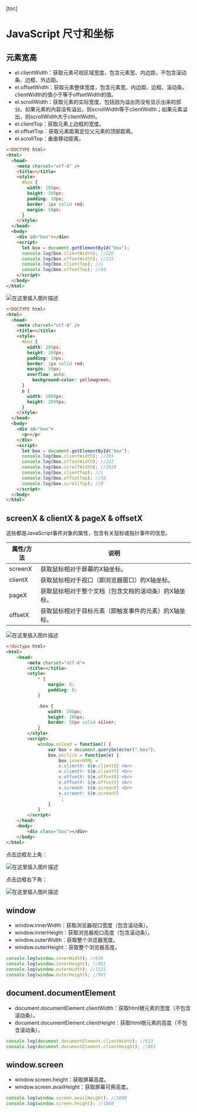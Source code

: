 [toc]

# JavaScript 尺寸和坐标

## 元素宽高

- el.clientWidth：获取元素可视区域宽度，包含元素宽、内边距，不包含滚动条、边框、外边距。
- el.offsetWidth：获取元素整体宽度，包含元素宽、内边距、边框、滚动条。clientWidth的值小于等于offsetWidth的值。
- el.scrollWidth：获取元素的实际宽度，包括因为溢出而没有显示出来的部分。如果元素的内容没有溢出，则scrollWidth等于clientWidth；如果元素溢出，则scrollWidth大于clientWidth。
- el.clientTop：获取元素上边框的宽度。
- el.offsetTop：获取元素距离定位父元素的顶部距离。
- el.scrollTop：垂直移动距离。

```html
<!DOCTYPE html>
<html>
  <head>
    <meta charset="utf-8" />
    <title></title>
    <style>
      #box {
        width: 200px;
        height: 200px;
        padding: 10px;
        border: 1px solid red;
        margin: 50px;
      }
    </style>
  </head>
  <body>
    <div id="box"></div>
    <script>
      let box = document.getElementById("box");
      console.log(box.clientWidth); //220
      console.log(box.offsetWidth); //222
      console.log(box.clientTop); //1
      console.log(box.offsetTop); //50
    </script>
  </body>
</html>
```

![在这里插入图片描述](https://img-blog.csdnimg.cn/48c9482e25d04f5d890625f9c2bc78fc.png)

```html
<!DOCTYPE html>
<html>
  <head>
    <meta charset="utf-8" />
    <title></title>
    <style>
      #box {
        width: 200px;
        height: 200px;
        padding: 10px;
        border: 1px solid red;
        margin: 50px;
        overflow: auto;
          background-color: yellowgreen;
      }
      p {
        width: 2000px;
        height: 2000px;
      }
    </style>
  </head>
  <body>
    <div id="box">
      <p></p>
    </div>
    <script>
      let box = document.getElementById("box");
      console.log(box.clientWidth); //205
      console.log(box.offsetWidth); //222
      console.log(box.scrollWidth); //2020
      console.log(box.clientTop); //1
      console.log(box.offsetTop); //50
      console.log(box.scrollTop); //0
    </script>
  </body>
</html>
```



## screenX & clientX & pageX & offsetX

这些都是JavaScript事件对象的属性，包含有关鼠标或指针事件的信息。

| 属性/方法 | 说明                                                  |
| --------- | ----------------------------------------------------- |
| screenX   | 获取鼠标相对于屏幕的X轴坐标。                         |
| clientX   | 获取鼠标相对于视口（即浏览器窗口）的X轴坐标。         |
| pageX     | 获取鼠标相对于整个文档（包含文档的滚动条）的X轴坐标。 |
| offsetX   | 获取鼠标相对于目标元素（即触发事件的元素）的X轴坐标。 |
![在这里插入图片描述](https://img-blog.csdnimg.cn/21e1290d7b3f4d85a758762e9bb96b97.png)

```html
<!doctype html>
<html>
	<head>
		<meta charset="utf-8">
		<title></title>
		<style>
			* {
				margin: 0;
				padding: 0;
			}

			.box {
				width: 200px;
				height: 200px;
				border: 50px solid silver;
			}
		</style>
		<script>
			window.onload = function() {
				var box = document.querySelector(".box");
				box.onclick = function(e) {
					box.innerHTML = `
					e.clientX: ${e.clientX} <br>
					e.clientY: ${e.clientY} <br>
					e.offsetX: ${e.offsetX} <br>
					e.offsetY: ${e.offsetY} <br>
					e.screenX: ${e.screenX} <br>
					e.screenY: ${e.screenY}
					`;
				}
			}
		</script>
	</head>
	<body>
		<div class="box"></div>
	</body>
</html>
```

点击边框左上角：

![在这里插入图片描述](https://img-blog.csdnimg.cn/4e55a54995974e6b94642b68f576be57.png)

点击边框右下角：

![在这里插入图片描述](https://img-blog.csdnimg.cn/9c04a11d103e4f8e9d8c5e66e3f52153.png)



## window

- window.innerWidth：获取浏览器视口宽度（包含滚动条）。
- window.innerHeight：获取浏览器视口高度（包含滚动条）。
- window.outerWidth：获取整个浏览器宽度。
- window.outerHeight：获取整个浏览器高度。

```javascript
console.log(window.innerWidth); //638
console.log(window.innerHeight); //861
console.log(window.outerWidth); //1531
console.log(window.outerHeight); //981
```



## document.documentElement

- document.documentElement.clientWidth：获取html根元素的宽度（不包含滚动条）。
- document.documentElement.clientHeight：获取html根元素的高度（不包含滚动条）。

```javascript
console.log(document.documentElement.clientWidth); //623
console.log(document.documentElement.clientHeight); //861
```



## window.screen

- window.screen.height：获取屏幕高度。
- window.screen.availHeight：获取屏幕可用高度。

```javascript
console.log(window.screen.availHeight); //1040
console.log(window.screen.height); //1080
```

